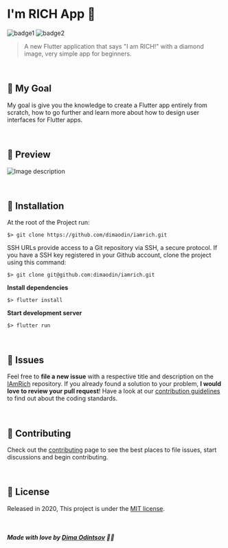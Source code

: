 # I'm RICH App 💎

![badge1](https://img.shields.io/badge/dart-%230175C2.svg?style=for-the-badge&logo=dart&logoColor=white) ![badge2](https://img.shields.io/badge/Flutter-%2302569B.svg?style=for-the-badge&logo=Flutter&logoColor=white)
> A new Flutter application that says "I am RICH!" with a diamond image, very simple app for beginners.

<br>

## 🥅 My Goal

My goal is give you the knowledge to create a Flutter app entirely from scratch, how to go further and learn more about how to design user interfaces for Flutter apps.

<br>

## 🚀 Preview

![Image description](https://i.imgur.com/JjiSML3.png) 

<br>

## :construction_worker: Installation


At the root of the Project run:

```
$> git clone https://github.com/dimaodin/iamrich.git
```

SSH URLs provide access to a Git repository via SSH, a secure protocol. If you have a SSH key registered in your Github account, clone the project using this command:

```
$> git clone git@github.com:dimaodin/iamrich.git
```

**Install dependencies**

```
$> flutter install
```

**Start development server**

```
$> flutter run
```

<br>


## :bug: Issues

Feel free to **file a new issue** with a respective title and description on the [IAmRich](https://github.com/dimaodin/IAmRich/issues) repository. If you already found a solution to your problem, **I would love to review your pull request**! Have a look at our [contribution guidelines](https://github.com/dimaodin/IAmRich/blob/master/CONTRIBUTING.md) to find out about the coding standards.

<br>

## :tada: Contributing

Check out the [contributing](https://github.com/dimaodin/IAmRich/blob/master/CONTRIBUTING.md) page to see the best places to file issues, start discussions and begin contributing.

<br>

## :closed_book: License

Released in 2020,
This project is under the [MIT license](https://github.com/dimaodin/IAmRich/blob/master/LICENSE).

<br>

##### Made with love by [Dima Odintsov](https://github.com/DimaOdin) 💜🚀
